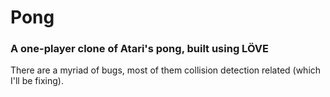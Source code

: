 # Pong

### A one-player clone of Atari's pong, built using LÖVE

There are a myriad of bugs, most of them collision detection related (which I'll be fixing). 